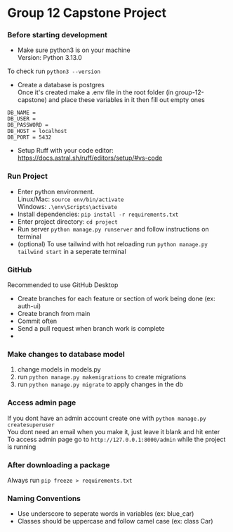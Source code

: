 # Group 12 Capstone Project

### Before starting development

- Make sure python3 is on your machine <br />
  Version: Python 3.13.0

To check run `python3 --version`

- Create a database is postgres <br />
  Once it's created make a .env file in the root folder (in group-12-capstone) and place these variables in it then fill out empty ones

```
DB_NAME =
DB_USER =
DB_PASSWORD =
DB_HOST = localhost
DB_PORT = 5432

```

- Setup Ruff with your code editor: https://docs.astral.sh/ruff/editors/setup/#vs-code

### Run Project

- Enter python environment.<br /> Linux/Mac: `source env/bin/activate` <br /> Windows: `.\env\Scripts\activate`
- Install dependencies: `pip install -r requirements.txt`
- Enter project directory: `cd project`
- Run server `python manage.py runserver` and follow instructions on terminal
- (optional) To use tailwind with hot reloading run `python manage.py tailwind start` in a seperate terminal

### GitHub

Recommended to use GitHub Desktop <br/>

- Create branches for each feature or section of work being done (ex: auth-ui)
- Create branch from main
- Commit often
- Send a pull request when branch work is complete
-

### Make changes to database model

1. change models in models.py
2. run `python manage.py makemigrations` to create migrations
3. run `python manage.py migrate` to apply changes in the db

### Access admin page

If you dont have an admin account create one with `python manage.py createsuperuser` <br />
You dont need an email when you make it, just leave it blank and hit enter <br />
To access admin page go to `http://127.0.0.1:8000/admin` while the project is running

### After downloading a package

Always run `pip freeze > requirements.txt`

### Naming Conventions

- Use underscore to seperate words in variables (ex: blue_car)
- Classes should be uppercase and follow camel case (ex: class Car)
